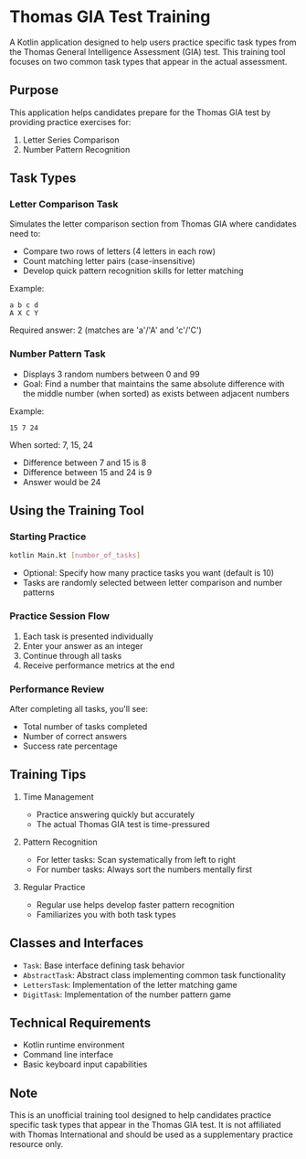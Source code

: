 # Thomas GIA Test Training

A Kotlin application designed to help users practice specific task types from the Thomas General Intelligence Assessment (GIA) test. This training tool focuses on two common task types that appear in the actual assessment.

## Purpose

This application helps candidates prepare for the Thomas GIA test by providing practice exercises for:
1. Letter Series Comparison
2. Number Pattern Recognition

## Task Types

### Letter Comparison Task
Simulates the letter comparison section from Thomas GIA where candidates need to:
- Compare two rows of letters (4 letters in each row)
- Count matching letter pairs (case-insensitive)
- Develop quick pattern recognition skills for letter matching

Example:
```
a b c d
A X C Y
```
Required answer: 2 (matches are 'a'/'A' and 'c'/'C')

### Number Pattern Task
- Displays 3 random numbers between 0 and 99
- Goal: Find a number that maintains the same absolute difference with the middle number (when sorted) as exists between adjacent numbers

Example:
```
15 7 24
```
When sorted: 7, 15, 24
- Difference between 7 and 15 is 8
- Difference between 15 and 24 is 9
- Answer would be 24
## Using the Training Tool

### Starting Practice
```bash
kotlin Main.kt [number_of_tasks]
```
- Optional: Specify how many practice tasks you want (default is 10)
- Tasks are randomly selected between letter comparison and number patterns

### Practice Session Flow
1. Each task is presented individually
2. Enter your answer as an integer
3. Continue through all tasks
4. Receive performance metrics at the end

### Performance Review
After completing all tasks, you'll see:
- Total number of tasks completed
- Number of correct answers
- Success rate percentage

## Training Tips

1. Time Management
    - Practice answering quickly but accurately
    - The actual Thomas GIA test is time-pressured

2. Pattern Recognition
    - For letter tasks: Scan systematically from left to right
    - For number tasks: Always sort the numbers mentally first

3. Regular Practice
    - Regular use helps develop faster pattern recognition
    - Familiarizes you with both task types

## Classes and Interfaces
- `Task`: Base interface defining task behavior
- `AbstractTask`: Abstract class implementing common task functionality
- `LettersTask`: Implementation of the letter matching game
- `DigitTask`: Implementation of the number pattern game

## Technical Requirements

- Kotlin runtime environment
- Command line interface
- Basic keyboard input capabilities

## Note

This is an unofficial training tool designed to help candidates practice specific task types that appear in the Thomas GIA test. It is not affiliated with Thomas International and should be used as a supplementary practice resource only.